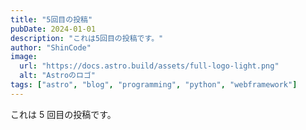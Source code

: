 ```yaml
---
title: "5回目の投稿"
pubDate: 2024-01-01
description: "これは5回目の投稿です。"
author: "ShinCode"
image:
  url: "https://docs.astro.build/assets/full-logo-light.png"
  alt: "Astroのロゴ"
tags: ["astro", "blog", "programming", "python", "webframework"]
---
```


これは 5 回目の投稿です。
